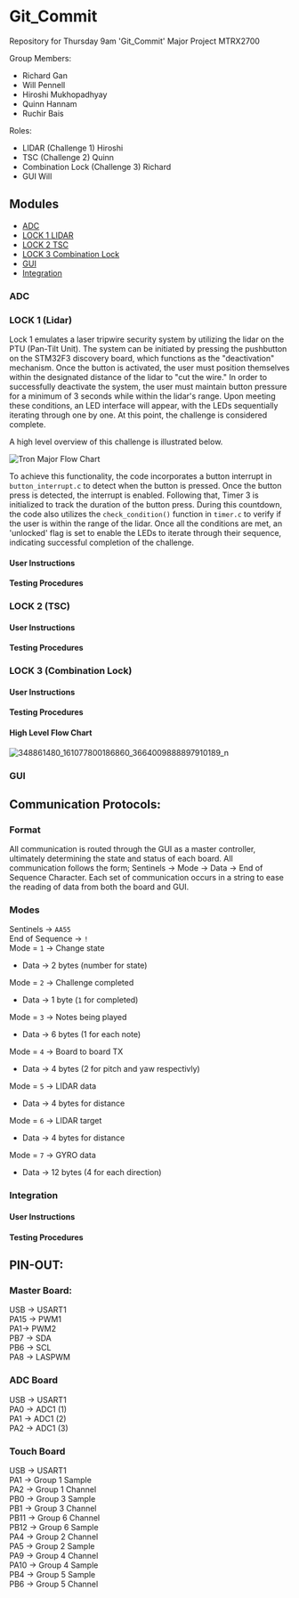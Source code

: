 # Git_Commit

Repository for Thursday 9am 'Git_Commit' Major Project MTRX2700

Group Members:
- Richard Gan
- Will Pennell
- Hiroshi Mukhopadhyay
- Quinn Hannam
- Ruchir Bais 

Roles:
- LIDAR (Challenge 1) Hiroshi
- TSC (Challenge 2) Quinn
- Combination Lock (Challenge 3) Richard
- GUI Will

## Modules
- [ADC](#adc)
- [LOCK 1 LIDAR](#lock-1-lidar)
- [LOCK 2 TSC](#lock-2-tsc)
- [LOCK 3 Combination Lock](#lock-3-combination-lock)
- [GUI](#gui)
- [Integration](#integration)

### ADC

### LOCK 1 (Lidar)
Lock 1 emulates a laser tripwire security system by utilizing the lidar on the PTU (Pan-Tilt Unit). The system can be initiated by pressing the pushbutton on the STM32F3 discovery board, which functions as the "deactivation" mechanism. Once the button is activated, the user must position themselves within the designated distance of the lidar to "cut the wire." In order to successfully deactivate the system, the user must maintain button pressure for a minimum of 3 seconds while within the lidar's range. Upon meeting these conditions, an LED interface will appear, with the LEDs sequentially iterating through one by one. At this point, the challenge is considered complete.

A high level overview of this challenge is illustrated below.


![Tron Major Flow Chart](https://github.com/C-O-R-N-H/Git_Commit/assets/126120093/ed56335c-d149-4d5c-8c2c-43f4ae2140a2)

To achieve this functionality, the code incorporates a button interrupt in `button_interrupt.c` to detect when the button is pressed. Once the button press is detected, the interrupt is enabled. Following that, Timer 3 is initialized to track the duration of the button press. During this countdown, the code also utilizes the `check_condition()` function in `timer.c` to verify if the user is within the range of the lidar. Once all the conditions are met, an 'unlocked' flag is set to enable the LEDs to iterate through their sequence, indicating successful completion of the challenge.

#### User Instructions

#### Testing Procedures



### LOCK 2 (TSC)

#### User Instructions

#### Testing Procedures

### LOCK 3 (Combination Lock)

#### User Instructions

#### Testing Procedures

#### High Level Flow Chart

![348861480_161077800186860_3664009888897910189_n](https://github.com/C-O-R-N-H/Git_Commit/assets/126120093/0b895828-3689-493c-81ee-e3d67349bade)



### GUI



## Communication Protocols:

### Format
All communication is routed through the GUI as a master controller, ultimately determining the state and status of each board. All communication follows the form; Sentinels -> Mode -> Data -> End of Sequence Character. Each set of communication occurs in a string to ease the reading of data from both the board and GUI.
 <br />
### Modes
Sentinels -> `AA55` <br />
End of Sequence -> `!` <br />
Mode = `1` -> Change state <br />
- Data -> 2 bytes (number for state) <br />

Mode = `2` -> Challenge completed <br />
- Data -> 1 byte (`1` for completed)<br />

Mode = `3` -> Notes being played <br />
- Data -> 6 bytes (1 for each note) <br />

Mode = `4` -> Board to board TX <br />
- Data -> 4 bytes (2 for pitch and yaw respectivly)<br /> 

Mode = `5` -> LIDAR data <br />
- Data -> 4 bytes for distance<br />

Mode = `6` -> LIDAR target <br />
- Data -> 4 bytes for distance<br />

Mode = `7` -> GYRO data <br />
- Data -> 12 bytes (4 for each direction)<br />

### Integration

#### User Instructions

#### Testing Procedures




## PIN-OUT:
### Master Board:
USB -> USART1 <br />
PA15 -> PWM1<br />
PA1-> PWM2<br />
PB7 -> SDA<br />
PB6 -> SCL<br />
PA8 -> LASPWM<br />

### ADC Board
USB -> USART1<br />
PA0 -> ADC1 (1)<br />
PA1 -> ADC1 (2)<br />
PA2 -> ADC1 (3)<br />

### Touch Board
USB -> USART1<br />
PA1 -> Group 1 Sample<br />
PA2 -> Group 1 Channel<br />
PB0 -> Group 3 Sample<br />
PB1 -> Group 3 Channel<br />
PB11 -> Group 6 Channel<br />
PB12 -> Group 6 Sample<br />
PA4 -> Group 2 Channel<br />
PA5 -> Group 2 Sample<br />
PA9 -> Group 4 Channel<br />
PA10 -> Group 4 Sample<br />
PB4 -> Group 5 Sample<br />
PB6 -> Group 5 Channel<br />
